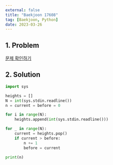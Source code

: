 ```yaml
---
external: false
title: "Baekjoon 17608"
tag: [Baekjoon, Python]
date: 2023-03-26
---
```


## 1. Problem

[문제 확인하기](https://www.acmicpc.net/problem/17608)

## 2. Solution

```python
import sys

heights = []
N = int(sys.stdin.readline())
n = current = before = 0

for i in range(N):
    heights.append(int(sys.stdin.readline()))

for _ in range(N):
    current = heights.pop()
    if current > before:
        n += 1
        before = current

print(n)
```
